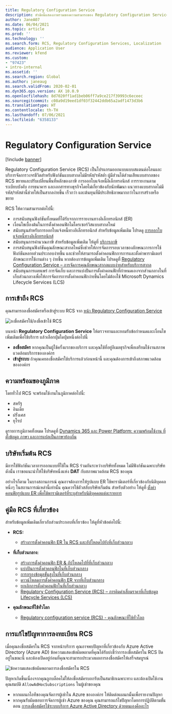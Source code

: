 ```yaml
---
title: Regulatory Configuration Service
description: หัวข้อนี้แสดงภาพรวมของความสามารถของ Regulatory Configuration Service (RCS) และอธิบายวิธีการเข้าถึงบริการ
author: JaneA07
ms.date: 06/04/2021
ms.topic: article
ms.prod: ''
ms.technology: ''
ms.search.form: RCS, Regulatory Configuration Services, Localization
audience: Application User
ms.reviewer: kfend
ms.custom:
- "97423"
- intro-internal
ms.assetid: ''
ms.search.region: Global
ms.author: janeaug
ms.search.validFrom: 2020-02-01
ms.dyn365.ops.version: AX 10.0.9
ms.openlocfilehash: 8d7020ff1ad1beb06ff7a9ce217f39993c6eceec
ms.sourcegitcommit: c08a9d19eed1df03f32442ddb65a2adf1473d3b6
ms.translationtype: HT
ms.contentlocale: th-TH
ms.lasthandoff: 07/06/2021
ms.locfileid: "6358133"
---
```

# <a name="regulatory-configuration-service"></a>Regulatory Configuration Service

[!include [banner](../includes/banner.md)]

Regulatory Configuration Service (RCS) เป็นโปรแกรมออกแบบแบบสแตนด์อโลนและบริการจัดการวงจรชีวิตสำหรับฟังก์ชันแบบสากลไม่มีรหัส/รหัสต่ำ ผู้มีส่วนได้ส่วนเสียแบบสากลของ RCS ขยายและปรับเปลี่ยนพื้นที่หลักของภาษี การออกใบแจ้งหนี้อิเล็กทรอนิกส์ การรายงานตามระเบียบบังคับ การธนาคาร และเอกสารทางธุรกิจโดยไม่เกี่ยวข้องกับนักพัฒนา แนวทางแบบสากลไม่มีรหัส/รหัสต่านี้ช่วยให้เป็นสากลง่ายขึ้น เร็วกว่า และต้นทุนที่มีประสิทธิภาพมากกว่าในการสร้างหรือขยาย

RCS ให้ความสามารถต่อไปนี้:

- การสนับสนุนฟังก์ชันทั้งหมดที่ได้รับจากการรายงานทางอิเล็กทรอนิกส์ (ER)
- เงื่อนไขเบื้องต้นในการตั้งค่าคอนฟิกไมโครเซอร์วิสแบบสากลใหม่
- สนับสนุนสำหรับการออกใบแจ้งหนี้ทางอิเล็กทรอนิกส์ สำหรับข้อมูลเพิ่มเติม โปรดดู [การออกใบแจ้งหนี้ทางอิเล็กทรอนิกส์](/dynamics365-release-plan/2021wave1/finance-operations/dynamics365-finance/electronic-invoicing-add-on-dynamics-365-ga)
- สนับสนุนการคํานวณภาษี สำหรับข้อมูลเพิ่มเติม ให้ดูที่ [บริการภาษี](/dynamics365-release-plan/2021wave1/finance-operations/dynamics365-finance/tax-service-preview)
- การสนับสนุนฟังก์ชันคุณลักษณะสากลใหม่ซึ่งช่วยให้การจัดการรอบเวลาของลักษณะการการใช้ฟังก์ชันหลายส่วนประกอบง่ายขึ้น และช่วยให้สามารถตั้งค่าคอนฟิกการการและตั้งค่าพารามิเตอร์ลักษณะการใช้งานต่าง ๆ ง่ายขึ้น หากต้องการข้อมูลเพิ่มเติม โปรดดูที่ [Regulatory Configuration Service – การจัดการคุณลักษณะสากลแบบง่ายสำหรับบริการสากล](/dynamics365-release-plan/2021wave1/finance-operations/dynamics365-finance/regulatory-configuration-service-simplified-globalization-feature-management-globalization-services)
- สนับสนุนการเผยแพร่ การจัดเก็บ และการแบ่งปันการตั้งค่าคอนฟิกที่กําหนดเองจากส่วนกลางในที่เก็บส่วนกลางเพื่อให้การจัดการการตั้งค่าคอนฟิกง่ายขึ้นโดยไม่ต้องใช้ Microsoft Dynamics Lifecycle Services (LCS)

## <a name="access-rcs"></a>การเข้าถึง RCS

คุณสามารถลงชื่อสมัครหรือเข้าสู่ระบบ RCS จาก [หน้า Regulatory Configuration Service](https://marketing.configure.global.dynamics.com/)

![ลงชื่อสมัครใช้/ลงชื่อเข้าใช้ RCS](media/202103_RCS%20Marketing%20page_updated_1.jpg)

บนหน้า **Regulatory Configuration Service** ให้ตรวจทานและยอมรับข้อกําหนดและเงื่อนไขเพิ่มเติมเพื่อใช้บริการ แล้วเลือกปุ่มใดปุ่มหนึ่งต่อไปนี้

- **ลงชื่อสมัคร** หากคุณเป็นผู้ใช้ครั้งแรกของบริการ และคุณใช้ที่อยู่อีเมลธุรกิจเพื่อเตรียมใช้งานสภาพแวดล้อมบริการขององค์กร
- **เข้าสู่ระบบ** ถ้าคุณเคยลงชื่อสมัครใช้บริการแล้วก่อนหน้านี้ และคุณต้องการเข้าถึงสภาพแวดล้อมขององค์กร

## <a name="regional-availability"></a>ความพร้อมของภูมิภาค

โดยทั่วไป RCS จะพร้อมใช้งานในภูมิภาคต่อไปนี้:

- สหรัฐ
- อินเดีย
- ฝรั่งเศส
- ยุโรป

ดูรายการภูมิภาคทั้งหมด โปรดดูที่ [Dynamics 365 และ Power Platform: ความพร้อมใช้งาน ที่ตั้งข้อมูล ภาษา และการแปลเป็นภาษาท้องถิ่น](https://aka.ms/dynamics_365_international_availability_deck)

## <a name="rcs-default-company"></a>บริษัทเริ่มต้น RCS

มีการใช้ฟังก์ชันเวลาการออกแบบที่ใช้ใน RCS ร่วมกันระหว่างบริษัททั้งหมด ไม่มีฟังก์ชันเฉพาะบริษัท ดังนั้น เราขอแนะนำให้ใช้บริษัทหนึ่งแห่ง **DAT** กับสภาพแวดล้อม RCS ของคุณ

อย่างไรก็ตาม ในบางสถานการณ์ คุณอาจต้องการให้รูปแบบ ER ใช้พารามิเตอร์ที่เกี่ยวข้องกับนิติบุคคลหนึ่งๆ ในสถานการณ์เหล่านี้เท่านั้น คุณควรใช้ตัวสลับบริษัทเริ่มต้น สำหรับตัวอย่าง ให้ดูที่ [ตั้งค่าคอนฟิกรูปแบบ ER เพื่อใช้พารามิเตอร์ที่ระบุสำหรับนิติบุคคลแต่ละรายการ](../../fin-ops-core/dev-itpro/analytics/er-app-specific-parameters-configure-format.md)

## <a name="related-rcs-documentation"></a>คู่มือ RCS ที่เกี่ยวข้อง

สำหรับข้อมูลเพิ่มเติมเกี่ยวกับส่วนประกอบที่เกี่ยวข้อง ให้ดูที่หัวข้อต่อไปนี้:

- **RCS:**

    - [สร้างการตั้งค่าคอนฟิก ER ใน RCS และอัปโหลดไปยังที่เก็บส่วนกลาง](rcs-global-repo-upload.md)

- **ที่เก็บส่วนกลาง:**

    - [สร้างการตั้งค่าคอนฟิก ER & อัปโหลดไปที่ที่เก็บส่วนกลาง](rcs-global-repo-upload.md)
    - [แบ่งปันการตั้งค่าคอนฟิกในที่เก็บส่วนกลาง](rcs-global-repo-share-configuration.md)
    - [การกรองข้อมูลขั้นสูงในที่เก็บส่วนกลาง](enhanced-filtering-global-repo.md)
    - [ดาวน์โหลดการตั้งค่าคอนฟิก ER จากที่เก็บส่วนกลาง](../../fin-ops-core/dev-itpro/analytics/er-download-configurations-global-repo.md)
    - [ยกเลิกการตั้งค่าคอนฟิกในที่เก็บส่วนกลาง](discontinuing-configurations-rcs-global-repo.md)
    - [Regulatory Configuration Service (RCS) – การคิดค่าเสื่อมราคาที่เก็บข้อมูล Lifecycle Services (LCS)](rcs-lcs-repo-dep-faq.md)

- **คุณลักษณะที่ใช้ทั่วโลก**

    - [Regulatory configuration service (RCS) - คุณลักษณะที่ใช้ทั่วโลก](/dynamics365-release-plan/2021wave1/finance-operations/dynamics365-finance/regulatory-configuration-service-simplified-globalization-feature-management-globalization-services)


## <a name="troubleshooting-rcs-sign-up"></a>การแก้ไขปัญหาการลงทะเบียน RCS

เมื่อคุณลงชื่อสมัครใน RCS จากหน้าบริการ คุณอาจพบปัญหาที่เกี่ยวข้องกับ Azure Active Directory (Azure AD) ข้อความแสดงข้อผิดพลาดที่คุณได้รับบ่งชี้ว่าการลงชื่อสมัครใน RCS ปิดอยู่ในขณะนี้ และต้องเปิดอยู่ก่อนที่คุณจะสามารถประมวลผลการลงชื่อสมัครให้เสร็จสมบูรณ์

![ข้อความแสดงข้อผิดพลาดการลงชื่อสมัครใน RCS](media/01_RCSSignUpError.jpg)

ปัญหาเกิดขึ้นเนื่องจากคุณถูกบล็อคไม่ให้ลงชื่อสมัครบอกรับเป็นสมาชิกเฉพาะทาง และต้องเปิดใช้งานคุณสมบัติ `AllowAdHocSubscriptions` ในผู้เช่าของคุณ 

- หากแผนกไอทีของคุณจัดการผู้เช่าใน Azure ขององค์กร ให้ติดต่อแผนกนั้นเพื่อรายงานปัญหา
- หากคุณรับผิดชอบการจัดการผู้เช่า Azure ของคุณ คุณสามารถแก้ไขปัญหาโดยการปฏิบัติตามขั้นตอน [การลงชื่อสมัครใช้ระบบบริการ Azure Active Directory ด้วยตนเองคืออะไร](/azure/active-directory/enterprise-users/directory-self-service-signup#how-do-i-control-self-service-settings)
